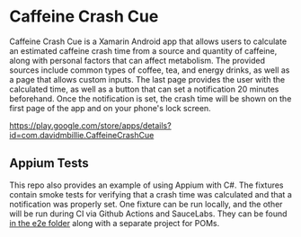 # Caffeine Crash Cue

Caffeine Crash Cue is a Xamarin Android app that allows users to calculate an estimated caffeine crash time from a source and quantity of caffeine, along with personal factors that can affect metabolism. The provided sources include common types of coffee, tea, and energy drinks, as well as a page that allows custom inputs. The last page provides the user with the calculated time, as well as a button that can set a notification 20 minutes beforehand. Once the notification is set, the crash time will be shown on the first page of the app and on your phone's lock screen.

https://play.google.com/store/apps/details?id=com.davidmbillie.CaffeineCrashCue

## Appium Tests

This repo also provides an example of using Appium with C#. The fixtures contain smoke tests for verifying that a crash time was calculated and that a notification was properly set. One fixture can be run locally, and the other will be run during CI via Github Actions and SauceLabs.
They can be found [in the e2e folder](./e2e/CaffeineCrashCueE2E) along with a separate project for POMs.
